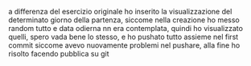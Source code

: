 a differenza del esercizio originale ho inserito la visualizzazione del determinato giorno della partenza, siccome nella creazione ho messo random tutto e data odierna nn era contemplata, quindi ho visualizzato quelli, spero vada bene lo stesso, e ho pushato tutto assieme nel first commit siccome avevo nuovamente problemi nel pushare, alla fine ho risolto facendo pubblica su git
